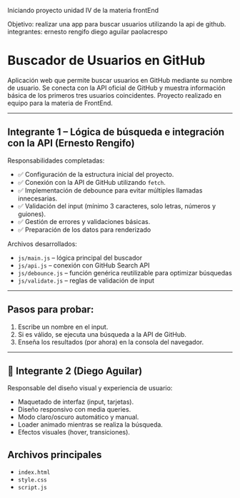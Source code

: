 Iniciando proyecto unidad IV de la materia frontEnd

Objetivo: realizar una app para buscar usuarios utilizando la api de github.
integrantes: ernesto rengifo diego aguilar paolacrespo

# Buscador de Usuarios en GitHub

Aplicación web que permite buscar usuarios en GitHub mediante su nombre de usuario. Se conecta con la API oficial de GitHub y muestra información básica de los primeros tres usuarios coincidentes. Proyecto realizado en equipo para la materia de FrontEnd.

---

##  Integrante 1 – Lógica de búsqueda e integración con la API (Ernesto Rengifo)

Responsabilidades completadas:

- ✅ Configuración de la estructura inicial del proyecto.
- ✅ Conexión con la API de GitHub utilizando `fetch`.
- ✅ Implementación de debounce para evitar múltiples llamadas innecesarias.
- ✅ Validación del input (mínimo 3 caracteres, solo letras, números y guiones).
- ✅ Gestión de errores y validaciones básicas.
- ✅ Preparación de los datos para renderizado 

Archivos desarrollados:
- `js/main.js` – lógica principal del buscador
- `js/api.js` – conexión con GitHub Search API
- `js/debounce.js` – función genérica reutilizable para optimizar búsquedas
- `js/validate.js` – reglas de validación de input

---

##  Pasos para probar:

1. Escribe un nombre en el input.
2. Si es válido, se ejecuta una búsqueda a la API de GitHub.
3. Enseña los resultados (por ahora) en la consola del navegador.

---

## 👤 Integrante 2 (Diego Aguilar)

Responsable del diseño visual y experiencia de usuario:

- Maquetado de interfaz (input, tarjetas).
- Diseño responsivo con media queries.
- Modo claro/oscuro automático y manual.
- Loader animado mientras se realiza la búsqueda.
- Efectos visuales (hover, transiciones).

## Archivos principales

- `index.html`
- `style.css`
- `script.js`
